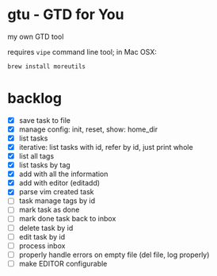 # gtu - GTD for You
my own GTD tool

requires `vipe` command line tool; in Mac OSX:

```bash
brew install moreutils
```

# backlog
* [x] save task to file
* [x] manage config: init, reset, show: home_dir
* [x] list tasks
* [x] iterative: list tasks with id, refer by id, just print whole
* [x] list all tags
* [x] list tasks by tag
* [x] add with all the information
* [x] add with editor (editadd)
* [x] parse vim created task
* [ ] task manage tags by id
* [ ] mark task as done
* [ ] mark done task back to inbox
* [ ] delete task by id
* [ ] edit task by id
* [ ] process inbox
* [ ] properly handle errors on empty file (del file, log properly)
* [ ] make EDITOR configurable
